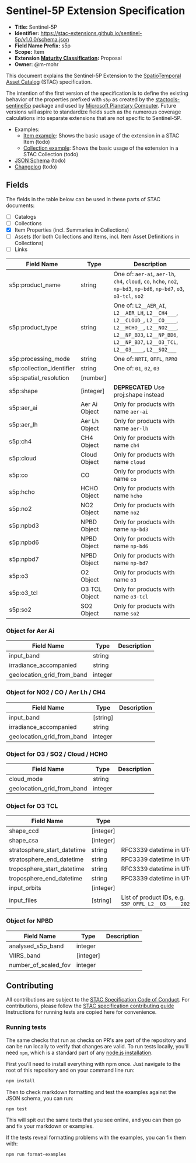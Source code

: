 # Sentinel-5P Extension Specification

- **Title:** Sentinel-5P
- **Identifier:** <https://stac-extensions.github.io/sentinel-5p/v1.0.0/schema.json>
- **Field Name Prefix:** s5p
- **Scope:** Item
- **Extension [Maturity Classification](https://github.com/radiantearth/stac-spec/tree/master/extensions/README.md#extension-maturity):** Proposal
- **Owner**: @m-mohr

This document explains the Sentinel-5P Extension to the
[SpatioTemporal Asset Catalog](https://github.com/radiantearth/stac-spec) (STAC) specification.

The intention of the first version of the specification is to define the existing behavior of
the properties prefixed with `s5p` as created by the
[stactools-sentinel5p](https://github.com/stactools-packages/sentinel5p) package and used by
[Microsoft Planetary Computer](https://planetarycomputer.microsoft.com/api/stac/v1). Future versions
will aspire to standardize fields such as the numerous coverage calculations into separate extensions that are not specific to Sentinel-5P.

- Examples:
  - [Item example](examples/item.json): Shows the basic usage of the extension in a STAC Item (todo)
  - [Collection example](examples/collection.json): Shows the basic usage of the extension in a STAC Collection (todo)
- [JSON Schema](json-schema/schema.json) (todo)
- [Changelog](./CHANGELOG.md) (todo)

## Fields

The fields in the table below can be used in these parts of STAC documents:

- [ ] Catalogs
- [ ] Collections
- [x] Item Properties (incl. Summaries in Collections)
- [ ] Assets (for both Collections and Items, incl. Item Asset Definitions in Collections)
- [ ] Links

| Field Name                | Type          | Description                                                  |
| ------------------------- | ------------- | ------------------------------------------------------------ |
| s5p:product_name          | string        | One of: `aer-ai`, `aer-lh`, `ch4`, `cloud`, `co`, `hcho`, `no2`, `np-bd3`, `np-bd6`, `np-bd7`, `o3`, `o3-tcl`, `so2` |
| s5p:product_type          | string        | One of: `L2__AER_AI`, `L2__AER_LH`, `L2__CH4___`, `L2__CLOUD_`, `L2__CO____`, `L2__HCHO__`, `L2__NO2___`, `L2__NP_BD3`, `L2__NP_BD6`, `L2__NP_BD7`, `L2__O3_TCL`, `L2__O3____`, `L2__SO2___` |
| s5p:processing_mode       | string        | One of: `NRTI`, `OFFL`, `RPRO`                               |
| s5p:collection_identifier | string        | One of: `01`, `02`, `03`                                     |
| s5p:spatial_resolution    | [number]      |                                                              |
| s5p:shape                 | [integer]     | **DEPRECATED** Use proj:shape instead                        |
| s5p:aer_ai                | Aer Ai Object | Only for products with name `aer-ai`                         |
| s5p:aer_lh                | Aer Lh Object | Only for products with name `aer-lh`                         |
| s5p:ch4                   | CH4 Object    | Only for products with name `ch4`                            |
| s5p:cloud                 | Cloud Object  | Only for products with name `cloud`                          |
| s5p:co                    | CO            | Only for products with name `co`                             |
| s5p:hcho                  | HCHO Object   | Only for products with name `hcho`                           |
| s5p:no2                   | NO2 Object    | Only for products with name `no2`                            |
| s5p:npbd3                 | NPBD Object   | Only for products with name `np-bd3`                         |
| s5p:npbd6                 | NPBD Object   | Only for products with name `np-bd6`                         |
| s5p:npbd7                 | NPBD Object   | Only for products with name `np-bd7`                         |
| s5p:o3                    | O2 Object     | Only for products with name `o3`                             |
| s5p:o3_tcl                | O3 TCL Object | Only for products with name `o3-tcl`                         |
| s5p:so2                   | SO2 Object    | Only for products with name `so2`                            |

### Object for Aer Ai

| Field Name                 | Type    | Description |
| -------------------------- | ------- | ----------- |
| input_band                 | string  |             |
| irradiance_accompanied     | string  |             |
| geolocation_grid_from_band | integer |             |

### Object for NO2 / CO / Aer Lh / CH4

| Field Name                 | Type     | Description |
| -------------------------- | -------- | ----------- |
| input_band                 | [string] |             |
| irradiance_accompanied     | string   |             |
| geolocation_grid_from_band | integer  |             |

### Object for O3 / SO2 / Cloud / HCHO

| Field Name                 | Type    | Description |
| -------------------------- | ------- | ----------- |
| cloud_mode                 | string  |             |
| geolocation_grid_from_band | integer |             |

### Object for O3 TCL

| Field Name                  | Type      | Description                                                  |
| --------------------------- | --------- | ------------------------------------------------------------ |
| shape_ccd                   | [integer] |                                                              |
| shape_csa                   | [integer] |                                                              |
| stratosphere_start_datetime | string    | RFC3339 datetime in UTC                                      |
| stratosphere_end_datetime   | string    | RFC3339 datetime in UTC                                      |
| troposphere_start_datetime  | string    | RFC3339 datetime in UTC                                      |
| troposphere_end_datetime    | string    | RFC3339 datetime in UTC                                      |
| input_orbits                | [integer] |                                                              |
| input_files                 | [string]  | List of product IDs, e.g. `S5P_OFFL_L2__O3_____20200303T114449_20200303T132620_12373_01_010107_20200306T170003` |

### Object for NPBD

| Field Name           | Type      | Description |
| -------------------- | --------- | ----------- |
| analysed_s5p_band    | integer   |             |
| VIIRS_band           | [integer] |             |
| number_of_scaled_fov | integer   |             |

## Contributing

All contributions are subject to the
[STAC Specification Code of Conduct](https://github.com/radiantearth/stac-spec/blob/master/CODE_OF_CONDUCT.md).
For contributions, please follow the
[STAC specification contributing guide](https://github.com/radiantearth/stac-spec/blob/master/CONTRIBUTING.md) Instructions
for running tests are copied here for convenience.

### Running tests

The same checks that run as checks on PR's are part of the repository and can be run locally to verify that changes are valid. 
To run tests locally, you'll need `npm`, which is a standard part of any [node.js installation](https://nodejs.org/en/download/).

First you'll need to install everything with npm once. Just navigate to the root of this repository and on 
your command line run:
```bash
npm install
```

Then to check markdown formatting and test the examples against the JSON schema, you can run:
```bash
npm test
```

This will spit out the same texts that you see online, and you can then go and fix your markdown or examples.

If the tests reveal formatting problems with the examples, you can fix them with:
```bash
npm run format-examples
```
